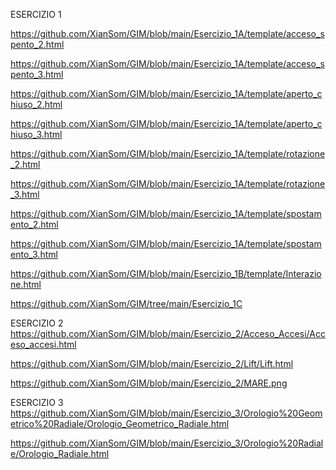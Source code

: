 ESERCIZIO 1

https://github.com/XianSom/GIM/blob/main/Esercizio_1A/template/acceso_spento_2.html

https://github.com/XianSom/GIM/blob/main/Esercizio_1A/template/acceso_spento_3.html


https://github.com/XianSom/GIM/blob/main/Esercizio_1A/template/aperto_chiuso_2.html

https://github.com/XianSom/GIM/blob/main/Esercizio_1A/template/aperto_chiuso_3.html


https://github.com/XianSom/GIM/blob/main/Esercizio_1A/template/rotazione_2.html

https://github.com/XianSom/GIM/blob/main/Esercizio_1A/template/rotazione_3.html


https://github.com/XianSom/GIM/blob/main/Esercizio_1A/template/spostamento_2.html

https://github.com/XianSom/GIM/blob/main/Esercizio_1A/template/spostamento_3.html


https://github.com/XianSom/GIM/blob/main/Esercizio_1B/template/Interazione.html


https://github.com/XianSom/GIM/tree/main/Esercizio_1C


ESERCIZIO 2
https://github.com/XianSom/GIM/blob/main/Esercizio_2/Acceso_Accesi/Acceso_accesi.html

https://github.com/XianSom/GIM/blob/main/Esercizio_2/Lift/Lift.html

https://github.com/XianSom/GIM/blob/main/Esercizio_2/MARE.png


ESERCIZIO 3
https://github.com/XianSom/GIM/blob/main/Esercizio_3/Orologio%20Geometrico%20Radiale/Orologio_Geometrico_Radiale.html

https://github.com/XianSom/GIM/blob/main/Esercizio_3/Orologio%20Radiale/Orologio_Radiale.html
